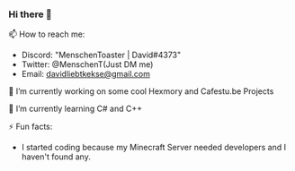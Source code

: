 ### Hi there 👋

📫 How to reach me:
- Discord: "MenschenToaster | David#4373"
- Twitter: @MenschenT(Just DM me)
- Email: davidliebtkekse@gmail.com

🔭 I’m currently working on some cool Hexmory and Cafestu.be Projects

🌱 I’m currently learning C# and C++

⚡ Fun facts:
- I started coding because my Minecraft Server needed developers and I haven't found any.
